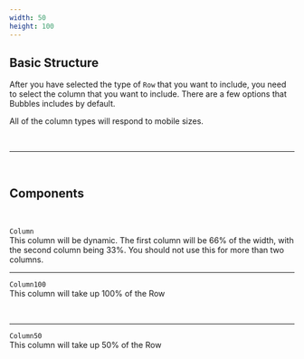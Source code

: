 ```yaml
---
width: 50
height: 100
---
```


## Basic Structure

After you have selected the type of `Row` that you want to include, you need to select the column that you want to include. There are a few options that Bubbles includes by default.

All of the column types will respond to mobile sizes.

<br>

---

<br>

## Components

<br>

`Column`<br>
This column will be dynamic. The first column will be 66% of the width, with the second column being 33%.
You should not use this for more than two columns.

---

`Column100`<br>
This column will take up 100% of the Row

<br>

---

`Column50`<br>
This column will take up 50% of the Row

<br>
